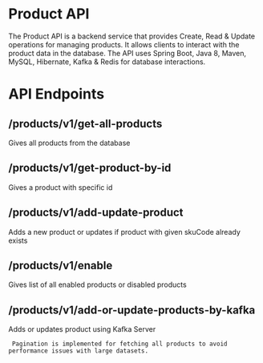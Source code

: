 
# Product API

The Product API is a backend service that provides Create, Read & Update operations for managing products. It allows clients to interact with the product data in the database. The API uses Spring Boot, Java 8, Maven, MySQL, Hibernate, Kafka & Redis for database interactions.

# API Endpoints

## /products/v1/get-all-products 
Gives all products from the database

## /products/v1/get-product-by-id 
Gives a product with specific id

## /products/v1/add-update-product
Adds a new product or updates if product with given skuCode already exists

## /products/v1/enable
Gives list of all enabled products or disabled products

## /products/v1/add-or-update-products-by-kafka
Adds or updates product using Kafka Server

```
 Pagination is implemented for fetching all products to avoid performance issues with large datasets.
```

